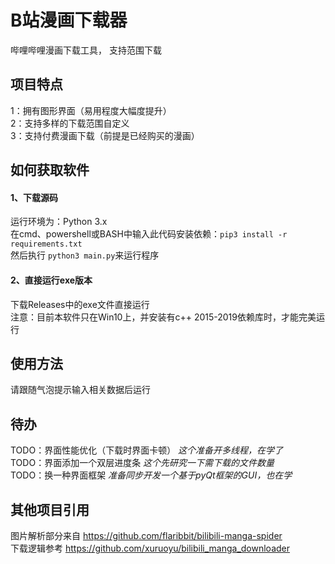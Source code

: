 # B站漫画下载器
哔哩哔哩漫画下载工具， 支持范围下载
## 项目特点
1：拥有图形界面（易用程度大幅度提升） <br />
2：支持多样的下载范围自定义 <br />
3：支持付费漫画下载（前提是已经购买的漫画）
## 如何获取软件
#### 1、下载源码
运行环境为：Python 3.x <br />
在cmd、powershell或BASH中输入此代码安装依赖：```pip3 install -r  requirements.txt```<br />
然后执行 ```python3 main.py```来运行程序
#### 2、直接运行exe版本
下载Releases中的exe文件直接运行<br />
注意：目前本软件只在Win10上，并安装有c++ 2015-2019依赖库时，才能完美运行
## 使用方法
请跟随气泡提示输入相关数据后运行
## 待办
TODO：界面性能优化（下载时界面卡顿）
_这个准备开多线程，在学了_<br />
TODO：界面添加一个双层进度条
_这个先研究一下需下载的文件数量_<br />
TODO：换一种界面框架
_准备同步开发一个基于pyQt框架的GUI，也在学_
## 其他项目引用
图片解析部分来自 https://github.com/flaribbit/bilibili-manga-spider <br />
下载逻辑参考 https://github.com/xuruoyu/bilibili_manga_downloader